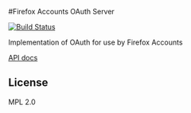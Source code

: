 #Firefox Accounts OAuth Server

[![Build Status](https://travis-ci.org/mozilla/fxa-oauth-server.svg?branch=master)](https://travis-ci.org/mozilla/fxa-oauth-server)

Implementation of OAuth for use by Firefox Accounts

[API docs](./docs/api.md)

## License

MPL 2.0
